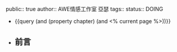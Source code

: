 public:: true
author:: AWE情感工作室 亞瑟
tags:: 
status:: DOING

- {{query (and (property chapter) (and <% current page %>))}}
- ## 前言
